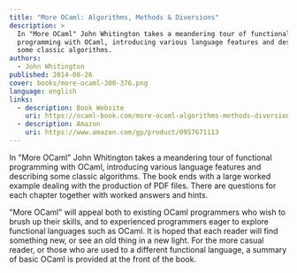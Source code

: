 ```yaml
---
title: "More OCaml: Algorithms, Methods & Diversions"
description: >
  In "More OCaml" John Whitington takes a meandering tour of functional
  programming with OCaml, introducing various language features and describing
  some classic algorithms.
authors:
  - John Whitington
published: 2014-08-26
cover: books/more-ocaml-300-376.png
language: english
links:
  - description: Book Website
    uri: https://ocaml-book.com/more-ocaml-algorithms-methods-diversions/
  - description: Amazon
    uri: https://www.amazon.com/gp/product/0957671113
---
```


In "More OCaml" John Whitington takes a meandering tour of functional
programming with OCaml, introducing various language features and describing
some classic algorithms. The book ends with a large worked example dealing with
the production of PDF files. There are questions for each chapter together with
worked answers and hints.

"More OCaml" will appeal both to existing OCaml programmers who wish to brush up
their skills, and to experienced programmers eager to explore functional
languages such as OCaml. It is hoped that each reader will find something new,
or see an old thing in a new light. For the more casual reader, or those who are
used to a different functional language, a summary of basic OCaml is provided at
the front of the book.
